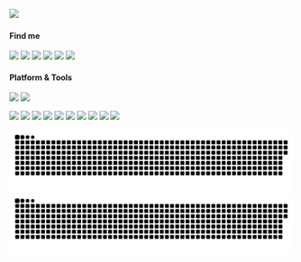 ![](https://count.getloli.com/get/@m0rml1n?theme=moebooru-h)

#### Find me
[![](https://img.shields.io/badge/-Twitter-1DA1F2?style=flat-square&logo=twitter&logoColor=white)](https://twitter.com/)
[![](https://img.shields.io/badge/Weibo-E6162D?style=flat-square&logo=sina-weibo&logoColor=white)](https://weibo.com/)
[![](https://img.shields.io/badge/-Blog-21759B?style=flat-square&logo=wordpress&logoColor=white)](https://nai.si)
[![](https://img.shields.io/badge/-Email-D14836?style=flat-square&logo=gmail&logoColor=white)](mailto:m0rm@qq.com)
[![](https://img.shields.io/badge/QQ-faaf08?style=flat-square&logo=tencent-qq&logoColor=000000)](http://wpa.qq.com/msgrd?v=3&uin=10001&site=qq&menu=yes)
![](https://img.shields.io/badge/wechat-07C160?style=flat-square&logo=wechat&logoColor=white)



#### Platform & Tools
[![](https://img.shields.io/badge/Windows-10-2376bc?style=flat-square&logo=windows&logoColor=ffffff)](https://www.microsoft.com/windows/get-windows-10)
[![](https://img.shields.io/badge/IDE-Visual%20Studio%20Code-blue?style=flat-square&logo=visual-studio-code&logoColor=ffffff)](https://code.visualstudio.com/)

[![](https://img.shields.io/badge/-Sass-cc6699?style=flat-square&logo=sass&logoColor=white)](https://sass-lang.com/)
[![](https://img.shields.io/badge/-HTML5-E34F26?style=flat-square&logo=html5&logoColor=white)](https://html.spec.whatwg.org/)
[![](https://img.shields.io/badge/-JavaScript-f7e018?style=flat-square&logo=javascript&logoColor=white)](https://www.ecma-international.org/)
[![](https://img.shields.io/badge/-TypeScript-3178c6?style=flat-square&logo=typescript&logoColor=white)](https://www.typescriptlang.org/)
[![](https://img.shields.io/badge/-Git-f05032?style=flat-square&logo=git&logoColor=white)](https://git-scm.com/)
[![](https://img.shields.io/badge/-Vue.js-4fc08d?style=flat-square&logo=vue.js&logoColor=ffffff)](https://vuejs.org/)
[![](https://img.shields.io/badge/-Node.js-43853d?style=flat-square&logo=node.js&logoColor=ffffff)](https://nodejs.org/)
[![](https://img.shields.io/badge/-Nuxt.js-00C58E?style=flat-square&logo=nuxt.js&logoColor=white)](https://nuxtjs.org/)
[![](https://img.shields.io/badge/-MongoDB-47A248?style=flat-square&logo=mongodb&logoColor=white)](https://www.mongodb.com/)
[![](https://img.shields.io/badge/-Express.js-f7f7f7?style=flat-square)](https://expressjs.com/)

<div align="center">
  
![GitHub Snake Light](https://github.com/Tsuk1ko/Tsuk1ko/raw/snack/github-snake.svg#gh-light-mode-only)
![GitHub Snake Dark](https://github.com/Tsuk1ko/Tsuk1ko/raw/snack/github-snake-dark.svg#gh-dark-mode-only)
  
</div>
